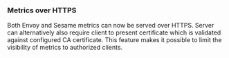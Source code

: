 ### Metrics over HTTPS

Both Envoy and Sesame metrics can now be served over HTTPS.
Server can alternatively also require client to present certificate which is validated against configured CA certificate.
This feature makes it possible to limit the visibility of metrics to authorized clients.
